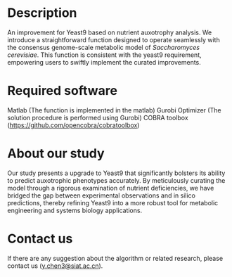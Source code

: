 # Description
An improvement for Yeast9 based on nutrient auxotrophy analysis. We introduce a straightforward function designed to operate seamlessly with the consensus genome-scale metabolic model of _Saccharomyces cerevisiae_. This function is consistent with the yeast9 requirement, empowering users to swiftly implement the curated improvements.

# Required software
Matlab (The function is implemented in the matlab)
Gurobi Optimizer (The solution procedure is performed using Gurobi)
COBRA toolbox (https://github.com/opencobra/cobratoolbox)

# About our study
Our study presents a upgrade to Yeast9 that significantly bolsters its ability to predict auxotrophic phenotypes accurately. By meticulously curating the model through a rigorous examination of nutrient deficiencies, we have bridged the gap between experimental observations and in silico predictions, thereby refining Yeast9 into a more robust tool for metabolic engineering and systems biology applications.

# Contact us
If there are any suggestion about the algorithm or related research, please contact us (y.chen3@siat.ac.cn).